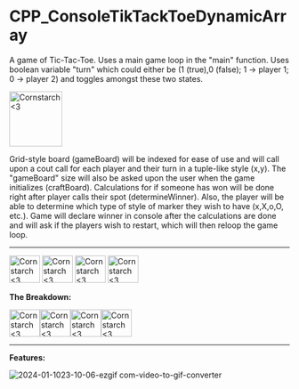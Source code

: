 # CPP_ConsoleTikTackToeDynamicArray
A game of Tic-Tac-Toe. Uses a main game loop in the "main" function.
Uses boolean variable "turn" which could either be (1 (true),0 (false); 1 -> player 1; 0 -> player 2) and toggles
amongst these two states.

<img src="https://github.com/Kingerthanu/CPP_ConsoleTikTackToeDynamicArray/assets/76754592/9b0c0b33-b084-4b11-8c8e-a75f8adc36f7" alt="Cornstarch <3" width="95" height="99">

Grid-style board (gameBoard) will be indexed for ease of use and will call upon a 
cout call for each player and their turn in a tuple-like style (x,y). The "gameBoard" size will also be
asked upon the user when the game initializes (craftBoard). Calculations for if someone has won will be done right after 
player calls their spot (determineWinner). Also, the player will be able to determine
which type of style of marker they wish to have (x,X,o,O, etc.). Game will declare winner in console
after the calculations are done and will ask if the players wish to restart, which will then reloop the game loop. 

----------------------------------------------
<img src="https://github.com/Kingerthanu/CPP_ConsoleTikTackToeDynamicArray/assets/76754592/b0d5897e-f4a7-4c4e-ba7b-3f11e64bb589" alt="Cornstarch <3" width="55" height="49"> <img src="https://github.com/Kingerthanu/CPP_ConsoleTikTackToeDynamicArray/assets/76754592/b0d5897e-f4a7-4c4e-ba7b-3f11e64bb589" alt="Cornstarch <3" width="55" height="49"> <img src="https://github.com/Kingerthanu/CPP_ConsoleTikTackToeDynamicArray/assets/76754592/b0d5897e-f4a7-4c4e-ba7b-3f11e64bb589" alt="Cornstarch <3" width="55" height="49"> <img src="https://github.com/Kingerthanu/CPP_ConsoleTikTackToeDynamicArray/assets/76754592/b0d5897e-f4a7-4c4e-ba7b-3f11e64bb589" alt="Cornstarch <3" width="55" height="49">


**The Breakdown:**


<img src="https://github.com/Kingerthanu/CPP_ConsoleTikTackToeDynamicArray/assets/76754592/ff048acd-2577-49d5-b958-21e2e50ff7cf" alt="Cornstarch <3" width="55" height="49"><img src="https://github.com/Kingerthanu/CPP_ConsoleTikTackToeDynamicArray/assets/76754592/ff048acd-2577-49d5-b958-21e2e50ff7cf" alt="Cornstarch <3" width="55" height="49"><img src="https://github.com/Kingerthanu/CPP_ConsoleTikTackToeDynamicArray/assets/76754592/ff048acd-2577-49d5-b958-21e2e50ff7cf" alt="Cornstarch <3" width="55" height="49"><img src="https://github.com/Kingerthanu/CPP_ConsoleTikTackToeDynamicArray/assets/76754592/ff048acd-2577-49d5-b958-21e2e50ff7cf" alt="Cornstarch <3" width="55" height="49">


----------------------------------------------

**Features:**

![2024-01-1023-10-06-ezgif com-video-to-gif-converter](https://github.com/Kingerthanu/CPP_ConsoleTikTackToeDynamicArray/assets/76754592/ab14778e-c29c-45ff-b706-e7bd26b7415a)

